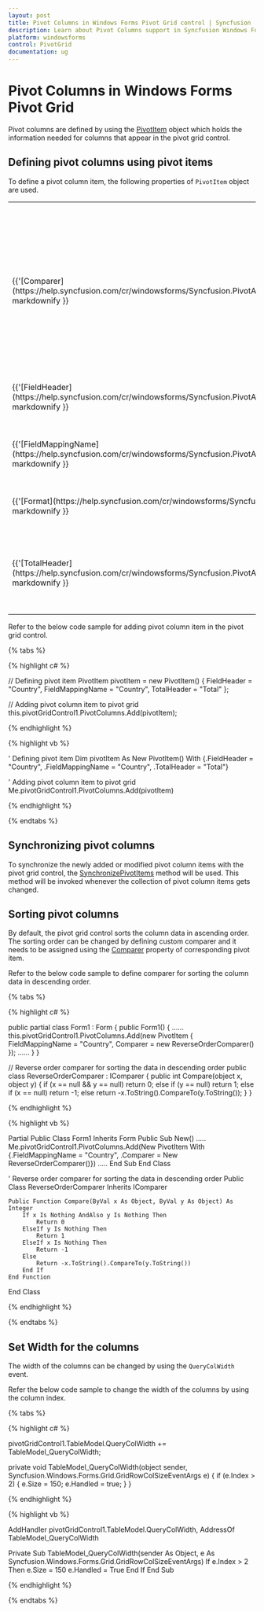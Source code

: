 ```yaml
---
layout: post
title: Pivot Columns in Windows Forms Pivot Grid control | Syncfusion
description: Learn about Pivot Columns support in Syncfusion Windows Forms Pivot Grid control, its elements and more details.
platform: windowsforms
control: PivotGrid
documentation: ug
---
```


# Pivot Columns in Windows Forms Pivot Grid

Pivot columns are defined by using the [PivotItem](https://help.syncfusion.com/cr/windowsforms/Syncfusion.PivotAnalysis.Base.PivotItem.html) object which holds the information needed for columns that appear in the pivot grid control.

## Defining pivot columns using pivot items

To define a pivot column item, the following properties of `PivotItem` object are used.

<table>
<tr>
<th>
Property Name</th><th>
Description</th><th>
Type</th></tr>
<tr>
<td>
{{'[Comparer](https://help.syncfusion.com/cr/windowsforms/Syncfusion.PivotAnalysis.Base.PivotItem.html#Syncfusion_PivotAnalysis_Base_PivotItem_Comparer)'| markdownify }}</td><td>
Gets or sets the IComparer object used for sorting. If this value is null, then sorting will be performed under the assumption that this field is IComparable.</td><td>
IComparer</td></tr>
<tr>
<td>
{{'[FieldHeader](https://help.syncfusion.com/cr/windowsforms/Syncfusion.PivotAnalysis.Base.PivotItem.html#Syncfusion_PivotAnalysis_Base_PivotItem_FieldHeader)'| markdownify }}</td><td>
Gets or sets the title you want to see in the header for this pivot item.</td><td>
string</td></tr>
<tr>
<td>
{{'[FieldMappingName](https://help.syncfusion.com/cr/windowsforms/Syncfusion.PivotAnalysis.Base.PivotItem.html#Syncfusion_PivotAnalysis_Base_PivotItem_FieldMappingName)'| markdownify }}</td><td>
Gets or sets the property's mapping name.</td><td>
string</td></tr>
<tr>
<td>
{{'[Format](https://help.syncfusion.com/cr/windowsforms/Syncfusion.PivotAnalysis.Base.PivotItem.html#Syncfusion_PivotAnalysis_Base_PivotItem_Format)'| markdownify }}</td><td>
Gets or sets the format item for the specified field.</td><td>
string</td></tr>
<tr>
<td>
{{'[TotalHeader](https://help.syncfusion.com/cr/windowsforms/Syncfusion.PivotAnalysis.Base.PivotItem.html#Syncfusion_PivotAnalysis_Base_PivotItem_TotalHeader)'| markdownify }}</td><td>
Gets or sets the string you want to append to the pivot item's summary cells.</td><td>
string</td></tr>
</table>

Refer to the below code sample for adding pivot column item in the pivot grid control.

{% tabs %}

{% highlight c# %}

// Defining pivot item
PivotItem pivotItem = new PivotItem() { FieldHeader = "Country", FieldMappingName = "Country", TotalHeader = "Total" };

// Adding pivot column item to pivot grid
this.pivotGridControl1.PivotColumns.Add(pivotItem);

{% endhighlight %}

{% highlight vb %}

' Defining pivot item
Dim pivotItem As New PivotItem() With {.FieldHeader = "Country", .FieldMappingName = "Country", .TotalHeader = "Total"}

' Adding pivot column item to pivot grid
Me.pivotGridControl1.PivotColumns.Add(pivotItem)

{% endhighlight %}

{% endtabs %}

## Synchronizing pivot columns

To synchronize the newly added or modified pivot column items with the pivot grid control, the [SynchronizePivotItems](https://help.syncfusion.com/cr/windowsforms/Syncfusion.Windows.Forms.PivotAnalysis.PivotGridControlBase.html#Syncfusion_Windows_Forms_PivotAnalysis_PivotGridControlBase_SynchronizePivotItems_System_Collections_Specialized_NotifyCollectionChangedEventArgs_System_Boolean_) method will be used. This method will be invoked whenever the collection of pivot column items gets changed.

## Sorting pivot columns

By default, the pivot grid control sorts the column data in ascending order. The sorting order can be changed by defining custom comparer and it needs to be assigned using the [Comparer](https://help.syncfusion.com/cr/windowsforms/Syncfusion.PivotAnalysis.Base.PivotItem.html#Syncfusion_PivotAnalysis_Base_PivotItem_Comparer) property of corresponding pivot item.

Refer to the below code sample to define comparer for sorting the column data in descending order.

{% tabs %}

{% highlight c# %}

public partial class Form1 : Form
{
    public Form1()
    {
        ......
        this.pivotGridControl1.PivotColumns.Add(new PivotItem { FieldMappingName = "Country", Comparer = new ReverseOrderComparer() });
        ......
    }
}

// Reverse order comparer for sorting the data in descending order
public class ReverseOrderComparer : IComparer
{
   public int Compare(object x, object y)
   {
      if (x == null && y == null)
         return 0;
      else if (y == null)
         return 1;
      else if (x == null)
         return -1;
      else
         return -x.ToString().CompareTo(y.ToString());
   }
}

{% endhighlight %}

{% highlight vb %}

Partial Public Class Form1
    Inherits Form
    Public Sub New()
        .....
        Me.pivotGridControl1.PivotColumns.Add(New PivotItem With {.FieldMappingName = "Country", .Comparer = New ReverseOrderComparer()})
        .....
    End Sub
End Class

' Reverse order comparer for sorting the data in descending order
Public Class ReverseOrderComparer
    Inherits IComparer

    Public Function Compare(ByVal x As Object, ByVal y As Object) As Integer
        If x Is Nothing AndAlso y Is Nothing Then
            Return 0
        ElseIf y Is Nothing Then
            Return 1
        ElseIf x Is Nothing Then
            Return -1
        Else
            Return -x.ToString().CompareTo(y.ToString())
        End If
    End Function
End Class

{% endhighlight %}

{% endtabs %}

## Set Width for the columns

The width of the columns can be changed by using the `QueryColWidth` event.

Refer the below code sample to change the width of the columns by using the column index.

{% tabs %}

{% highlight c# %}

pivotGridControl1.TableModel.QueryColWidth += TableModel_QueryColWidth;

 private void TableModel_QueryColWidth(object sender, Syncfusion.Windows.Forms.Grid.GridRowColSizeEventArgs e)
 {
     if (e.Index > 2) 
     {
         e.Size = 150;
         e.Handled = true;
     }
 }    

{% endhighlight %}

{% highlight vb %}

AddHandler pivotGridControl1.TableModel.QueryColWidth, AddressOf TableModel_QueryColWidth

Private Sub TableModel_QueryColWidth(sender As Object, e As Syncfusion.Windows.Forms.Grid.GridRowColSizeEventArgs)
    If e.Index > 2 Then
        e.Size = 150
        e.Handled = True
    End If
End Sub

{% endhighlight %}

{% endtabs %}
